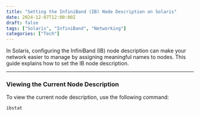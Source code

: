 ```yaml
---
title: "Setting the InfiniBand (IB) Node Description on Solaris"
date: 2024-12-07T12:00:00Z
draft: false
tags: ["Solaris", "InfiniBand", "Networking"]
categories: ["Tech"]
---
```


In Solaris, configuring the InfiniBand (IB) node description can make your network easier to manage by assigning meaningful names to nodes. This guide explains how to set the IB node description.

---

### **Viewing the Current Node Description**

To view the current node description, use the following command:
```bash
ibstat
